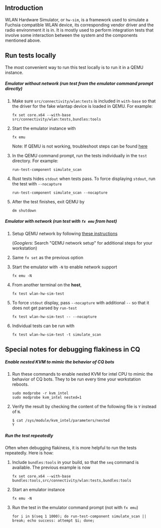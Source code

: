 ## Introduction

WLAN Hardware Simulator, or `hw-sim`, is a framework used to simulate a Fuchsia compatible WLAN device, its corresponding vendor driver and the radio environment it is in. It is mostly used to perform integration tests that involve some interaction between the system and the components mentioned above.

## Run tests locally

The most convenient way to run this test locally is to run it in a QEMU instance.

##### Emulator without network (run test from the emulator command prompt directly)

1. Make sure `src/connectivity/wlan:tests` is included in `with-base` so that the driver for the fake wlantap device is loaded in QEMU. For example:

    ```
    fx set core.x64 --with-base src/connectivity/wlan:tests,bundles:tools
    ```

1. Start the emulator instance with

    ```
    fx emu
    ```

    Note: If QEMU is not working, troubleshoot steps can be found [here](/docs/getting_started#boot_from_qemu)

1. In the QEMU command prompt, run the tests individually in the `test` directory. For example:

    ```
    run-test-component simulate_scan
    ```

1. Rust tests hides `stdout` when tests pass. To force displaying `stdout`, run the test with `--nocapture`

    ````
    run-test-component simulate_scan --nocapture
    ````

1. After the test finishes, exit QEMU by

    ```
    dm shutdown
    ```

##### Emulator with network (run test with `fx emu` from host)
1. Setup QEMU network by following [these instructions](/docs/getting_started#enabling_network)

    (*Googlers*: Search "QEMU network setup" for additional steps for your workstation)

1. Same `fx set` as the previous option
1. Start the emulator with `-N` to enable network support

    ```
    fx emu -N
    ```

1. From another terminal on the **host**,

    ```
    fx test wlan-hw-sim-test
    ```

1. To force `stdout` display, pass `--nocapture` with additional `--` so that it does not get parsed by `run-test`
    ````
    fx test wlan-hw-sim-test -- --nocapture
    ````

1. Individual tests can be run with

    ```
    fx test wlan-hw-sim-test -t simulate_scan
    ```

## Special notes for debugging flakiness in CQ

##### Enable nested KVM to mimic the behavior of CQ bots

1. Run these commands to enable nested KVM for intel CPU to mimic the behavior of CQ bots. They to be run every time your workstation reboots.

    ```
    sudo modprobe -r kvm_intel
    sudo modprobe kvm_intel nested=1
    ```

1. Verify the result by checking the content of the following file is `Y` instead of `N`.

    ```
    $ cat /sys/module/kvm_intel/parameters/nested
    Y
    ```

##### Run the test repeatedly

Often when debugging flakiness, it is more helpful to run the tests repeatedly. Here is how:

1. Include `bundles:tools` in your build, so that the `seq` command is available. The previous example is now
     ````
     fx set core.x64 --with-base bundles:tools,src/connectivity/wlan:tests,bundles:tools
     ````
1. Start an emulator instance
    ````
    fx emu -N
    ````

1. Run the test in the emulator command prompt (not with `fx emu`)
     ```
     for i in $(seq 1 1000); do run-test-component simulate_scan || break; echo success: attempt $i; done;
     ```
